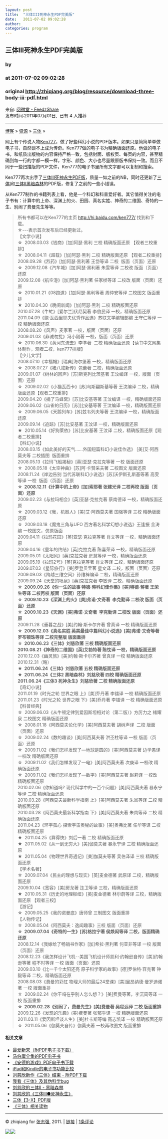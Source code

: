 ```yaml
---
layout: post
title:  "三体III死神永生PDF完美版"
date:   2011-07-02 09:02:28
author: 
categories: program
---
```


## 三体III死神永生PDF完美版
### by 
### at 2011-07-02 09:02:28
### original <http://zhiqiang.org/blog/resource/download-three-body-iii-pdf.html>

<p>来自: <a href="http://www.feedzshare.com/b/9105/2">阅微堂 - FeedzShare</a>  
<br>发布时间:2011年07月01日,  已有 4 人推荐 </p>
<hr><div><p><a href="http://zhiqiang.org/blog/">博客</a> » <a href="http://zhiqiang.org/blog/category/resource">资源</a> » <a href="http://zhiqiang.org/blog/tag/%e4%b8%89%e4%bd%93">三体</a>  » </p><p>网上有个传说人物<a href="http://hi.baidu.com/ken777/home">Ken777</a>，做了好些科幻小说的PDF版本。如果只是简简单单做电子书，自然谈不上成为传奇。Ken777做的电子书为精确版面还原。他做的电子书，和纸质出版物的内容保持严格一致，包括封面、版权页、每页的内容，甚至精确到每一行的字都一模一样，字形、颜色、大小也尽量跟原版书保持一致。而且不同于一些扫描版的PDF文件，Ken777的电子书里所有文字都可以复制和搜索。</p>
<p>Ken777再次出手了<a href="http://u.115.com/file/e65ui70s">三体III死神永生PDF版</a>，质量一如之前的NB，同时还更新了<a href="http://u.115.com/file/clsn21ko">三体I</a>和<a href="http://u.115.com/file/e65uiwcz">三体II黑暗森林</a>的PDF版，修复了之前的一些小错误。</p>
<p>从Ken777制作的书籍列表上看，他是一个科幻和科普爱好者。其它值得关注的电子书有：计算中的上帝、深渊上的火、田园、真名实姓、神奇的二维国、奇特的一生、别闹了费曼先生等等。</p>
<blockquote>
<div>所有书都可以在Ken777的主页 <a href="http://hi.baidu.com/ken777/">http://hi.baidu.com/ken777/</a> 找到和下载。</div>
<div>☆---表示首次发布后已经更新过。</div>
<div>【文学小说】</div>
<div>☆  2008.03.03《钱商》[加]阿瑟·黑利 三校 精确版面还原 【观者三校重排】</div>
<div>☆  2008.04.11《超载》[加]阿瑟·黑利 二校 精确版面还原 【观者二校重排】</div>
<div>2008.09.28《烈药》[加]阿瑟·黑利著 王岱等译 二校  版面（页面）还原</div>
<div>☆  2009.12.08《汽车城》[加]阿瑟·黑利著 朱雯等译 二校改 版面（页面）还原</div>
<div>2009.12.08《航空港》[加]阿瑟·黑利著 任家桢等译 二校改 版面（页面）还原</div>
<div>☆  2010.01.21《08跑道》[加]阿瑟·黑利等著 周仲安等译 二校图文 版面重排</div>
<div>★  2010.04.30《晚间新闻》[加]阿瑟·黑利 二校 精确版面还原</div>
<div>2010.07.28《牛虻》[爱尔兰]伏尼契著 李俍民译 一校，精确版面还原</div>
<div>2011.04.09《鲍·瓦西里耶夫优秀作品选》苏联文学编辑部编 王守仁等译 一校 精确版面还原</div>
<div>2008.08.20《风声》麦家著 一校，版面（页面）还原</div>
<div>2009.01.03《非诚勿扰》冯小刚著 一校，版面（页面）还原</div>
<div>☆  2010.06.30《黄河东流去》李準著  二校 精确版面还原【读书中文网集体制作，观者二校，ken777排版】</div>
<div>【少儿文学】</div>
<div>2008.07.10《幸福帽》[瑞典]海尔堡著 一校，精确版面还原</div>
<div>☆  2008.07.27《猪八戒新传》包蕾著 二校，精确版面还原</div>
<div>2009.01.07《树林的回声》[苏]斯克列比茨基著 王汶编译 一校，版面（页面）还原</div>
<div>☆  2009.02.02《小猫瓦西卡》[苏]乌斯翩斯基等著 王汶编译 二校，精确版面还原【观者二校重排】</div>
<div>2009.04.20《捅了马蜂窝》[苏]比安基等著 王汶编译 一校，精确版面还原</div>
<div>2009.06.02《山雀的日历》[苏]比安基等著 王汶编译 一校，精确版面还原</div>
<div>☆  2009.06.05《天鹅列车》[苏]兹韦列夫等著 王汶编译 一校，精确版面还原</div>
<div>2009.09.14《追踪》[苏]比安基著 王汶译 一校，精确版面还原</div>
<div>★  2010.05.14《好狗莱依》[苏]比安基著 王汶译 二校，精确版面还原【观者二校重排】</div>
<div>【科幻小说】</div>
<div>2008.03.15《如此美好的天气……外国短篇科幻小说佳作选》 [美]艾·阿西莫夫等 二校插图  版面重排</div>
<div>2008.05.13《拉玛飞船揭秘》[英]亚瑟·克拉克等著 一校 版面还原</div>
<div>☆  2008.05.18《太空神曲》[苏]阿·卡赞采夫著 二校图文 版面还原</div>
<div>2008.11.24《岸边告别 当代苏联科幻小说选》[苏]沃伊斯孔斯基等著 高雯等译 一校  版面（页面）还原</div>
<div><strong>☆  2008.12.11《计算中的上帝》[加]索耶著 张建光译 二校再校 版面（页面）还原</strong></div>
<div>2009.02.23《与拉玛相会》[英]亚瑟·克拉克著 蔡南德译 一校，精确版面还原</div>
<div>☆  2009.03.12《我，机器人》[美]艾·阿西莫夫著 国强等译 三校 精确版面还原</div>
<div>☆  2009.03.18《魔鬼三角与UFO 西方著名科学幻想小说选》王逢振 金涛 编 一校图文，仿原版面</div>
<div>2009.04.11《拉玛花园》[英]亚瑟·克拉克等著 肖文等译 一校，精确版面还原</div>
<div>2009.04.16《童年的终结》[英]克拉克著 陈喜荣译 一校，精确版面还原</div>
<div>2009.05.01《太阳风》[英]克拉克著 房慧等译 一校，精确版面还原</div>
<div>2009.05.19《拉玛2号》[英]克拉克等著 肖文等译 二校，精确版面还原</div>
<div>2009.07.03《星际旅行》[美]罗登贝里著 星文译 二校，版面（页面）还原</div>
<div>2009.09.03《跨越三维空间》孙维梓编译 二校，精确版面还原</div>
<div>2009.09.24《天堂的喷泉》[英]克拉克著 李敏译 二校，精确版面还原</div>
<div><strong>☆  2009.09.26《你一生的故事 特德·蒋科幻佳作集》[美]特德·蒋著 王荣生等译 二校再校 版面（页面）还原</strong></div>
<div><strong>☆  2009.10.23《深渊上的火》[美]弗诺·文奇著  李克勤译 二校改 版面（页面）还原</strong></div>
<div><strong>☆  2009.10.23《天渊》[美]弗诺·文奇著  李克勤译 二校改 版面（页面）还原</strong></div>
<div>2009.11.28《垂暮之战》[美]约翰·斯卡尔齐著 曾真译 一校 精确版面还原</div>
<div><strong>☆  2009.12.03《真名实姓 英美最佳中篇科幻小说选》[美]弗诺·文奇等著 罗布顿珠等译 二校完整版 版面重排</strong></div>
<div><strong>☆  2010.06.23《三体》刘慈欣著 三校 精确版面还原</strong></div>
<div><strong>2010.08.21《神奇的二维国》[英]艾勃特著 陈忱译 一校，精确版面还原</strong></div>
<div>2010.12.03《幽灵旅》[美]约翰·斯卡尔齐著 曾真译 一校 精确版面还原</div>
<div>2010.12.31（略）</div>
<div><strong>★  2011.06.24《三体》刘慈欣著 五校 精确版面还原</strong></div>
<div><strong>★  2011.06.24《三体2 黑暗森林》刘慈欣著 四校 精确版面还原</strong></div>
<div><strong>2011.06.24《三体3 死神永生》刘慈欣著 二校 精确版面还原</strong></div>
<div>【奇幻小说】</div>
<div>2011.01.19《时光之轮 世界之眼 上》[美]乔丹著 李镭译 一校 精确版面还原</div>
<div>2011.01.23《时光之轮 世界之眼 下》[美]乔丹著 李镭译 一校 精确版面还原</div>
<div>【科普经典】</div>
<div>☆  2009.06.03《从牛顿定律到爱因斯坦相对论（第二版）》方厉力之 褚耀泉 二校图文 精确版面还原</div>
<div>☆  2008.01.18《阿西莫夫论化学》[美]阿西莫夫著 胡树声译  二校 版面（页面）还原</div>
<div>☆  2009.02.24《数的趣谈》[美]阿西莫夫著 洪丕柱等译 一校 版面（页面）还原</div>
<div>☆  2009.11.02《我们怎样发现了—地球是圆的》[美]阿西莫夫著 边学愚译 一校改 精确版面还原</div>
<div>☆  2009.11.02《我们怎样发现了—电》[美]阿西莫夫著 次庚译 一校改 精确版面还原</div>
<div>☆  2009.11.02《我们怎样发现了—数字》[美]阿西莫夫著 赵莉译 一校改 精确版面还原</div>
<div>2010.02.06《你知道吗? 现代科学中的一百个问题》[美]阿西莫夫著 暴永宁等译 二校 精确版面还原</div>
<div>2010.03.28《阿西莫夫最新科学指南 上》[美]阿西莫夫著 朱岚等译 二校 精确版面还原</div>
<div>2010.03.28《阿西莫夫最新科学指南 下》[美]阿西莫夫著 朱岚等译 二校 精确版面还原</div>
<div>2011.04.23《环宇孤心 探索宇宙奥秘的故事》[美]奥弗比著 任华等译 二校 精确版面还原</div>
<div>★  2011.04.25《算得快》刘后一著 二校 精确版面还原</div>
<div>★  2011.05.02《从一到无穷大》[美]伽莫夫著 暴永宁译 三校 精确版面还原</div>
<div>★  2011.05.04《物理世界奇遇记》[美]伽莫夫等著 吴伯泽译 三校 精确版面还原</div>
<div>【学术名著】</div>
<div>☆  2009.07.04《民主的理想与现实》[英]麦金德著 武原译 二校，精确版面还原</div>
<div>2009.10.04《宽容》[美]房龙著 迮卫等译 三校，精确版面还原</div>
<div>★  2010.05.31《历史的地理枢纽》[英]麦金德著 林尔蔚等译 三校，精确版面还原 【观者三校】</div>
<div>【游记】</div>
<div>☆  2009.05.25《我的诺曼底》唐师曾 三制图文 版面重排</div>
<div>【人物传记】</div>
<div>☆  2008.05.04《阿西莫夫：逸闻趣事》三校 版面（页面）还原</div>
<div><strong>☆  2009.07.04《奇特的一生》[苏]格拉宁著 侯焕闳等译 二校，版面精确还原</strong></div>
<div>2008.12.14《我嫁给了畅销书作家》[加]希拉·黑利著 何亚非等译 一校 版面（页面）还原</div>
<div>2008.12.23《我怎样设计飞机--美国飞机设计师凯利·约翰逊自传》[美]约翰逊等著 程不时等译 一校 版面（页面）还原</div>
<div>2009.03.10《比一千个太阳还亮 原子科学家的故事》[德]罗伯特·容克著 钟毅等译 二校，精确版面还原</div>
<div>2008.08.03《费曼的彩虹 物理大师的最后24堂课》[美]里昂纳德·曼罗迪诺著 一校 版面重排</div>
<div>☆  2009.02.24《你干吗在乎别人怎么想？》[美]费曼等著，李沉简等译 一校 版面重排</div>
<div><strong>☆  2009.02.28《别闹了，费曼先生》[美]费曼著 吴程远译 二校 版面重排</strong></div>
<div>2009.12.26《发现的乐趣》(美)费曼著 张郁乎译 一校 精确版面还原</div>
<div>2011.03.11《爱因斯坦谈人生》[美]杜卡斯等编 高志凯译 一校 精确版面还原</div>
<div>☆  2011.05.06《伽莫夫自传》伽莫夫著 一校再改图文 版面重排</div>
</blockquote>
<div><h4>相关文章</h4><ul><li><a href="http://zhiqiang.org/blog/resource/xinsong-download-ebook.html">最爱新宋（附PDF电子书下载）</a></li><li><a href="http://zhiqiang.org/blog/resource/maboyong-series.html">马伯庸全集的PDF电子书</a></li><li><a href="http://zhiqiang.org/blog/resource/download-ender-game-series-pdf-ebook.html">《安德的游戏》PDF电子书下载</a></li><li><a href="http://zhiqiang.org/blog/it/ebooks-on-ipad-vs-kindle.html">iPad和Kindle的电子书功能比较</a></li><li><a href="http://zhiqiang.org/blog/review/liucixin-new-3-of-the-end-download.html">刘慈欣新作《三体》结束 - 附PDF下载</a></li><li><a href="http://zhiqiang.org/blog/review/i-do-three-of-pseudo-science-and-its-bug.html">我看《三体》及其伪科学bug</a></li><li><a href="http://zhiqiang.org/blog/review/3body-ii-dark-forest.html">刘慈欣的三体II - 黑暗森林</a></li><li><a href="http://zhiqiang.org/blog/review/three-body-iii-eternal-death.html">刘慈欣的《三体III●死神永生》</a></li><li><a href="http://zhiqiang.org/blog/resource/three-body-iii-waizhuan.html">三体【3-X】PDF版</a></li><li><a href="http://zhiqiang.org/blog/review/books-related-to-three-bodies.html">《三体》相关读物</a></li></ul></div>    <p></p>
    <hr noshade>
    <p>© zhiqiang for <a href="http://zhiqiang.org/blog">张志强</a>, 2011. | <a href="http://zhiqiang.org/blog/resource/download-three-body-iii-pdf.html">链接</a> | <a href="http://zhiqiang.org/blog/resource/download-three-body-iii-pdf.html#comments">1条评论</a></p></div><img src="http://img.tongji.linezing.com/1017243/tongji.gif"><img src="http://img.tongji.linezing.com/855372/tongji.gif">